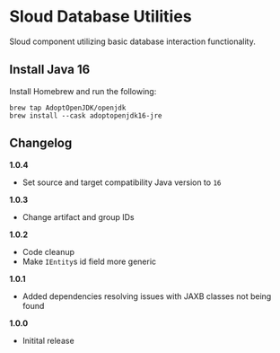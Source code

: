 # Sloud Database Utilities

Sloud component utilizing basic database interaction functionality.

## Install Java 16

Install Homebrew and run the following:

```shell
brew tap AdoptOpenJDK/openjdk
brew install --cask adoptopenjdk16-jre
```

## Changelog

**1.0.4**

* Set source and target compatibility Java version to `16`

**1.0.3**

* Change artifact and group IDs

**1.0.2**

* Code cleanup
* Make `IEntity`s id field more generic

**1.0.1**

* Added dependencies resolving issues with JAXB classes not being found

**1.0.0**

* Initital release
